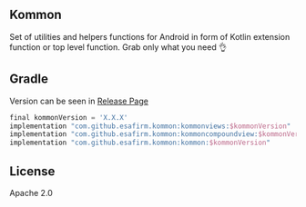 ## Kommon

Set of utilities and helpers functions for Android in form of Kotlin extension function or top level function. Grab only what you need 👌

## Gradle 

Version can be seen in [Release Page](https://github.com/esafirm/kommon/releases)

```groovy
final kommonVersion = 'X.X.X'
implementation "com.github.esafirm.kommon:kommonviews:$kommonVersion"
implementation "com.github.esafirm.kommon:kommoncompoundview:$kommonVersion"
implementation "com.github.esafirm.kommon:kommon:$kommonVersion"
```

## License

Apache 2.0 